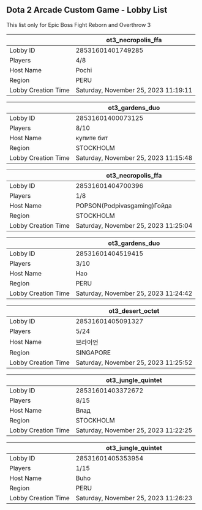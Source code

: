 ## Dota 2 Arcade Custom Game - Lobby List

This list only for Epic Boss Fight Reborn and Overthrow 3

|  | ot3_necropolis_ffa |
| ------ | ------ |
| Lobby ID | 28531601401749285 |
| Players | 4/8 |
| Host Name | Pochi |
| Region | PERU |
| Lobby Creation Time | Saturday, November 25, 2023 11:19:11 |


|  | ot3_gardens_duo |
| ------ | ------ |
| Lobby ID | 28531601400073125 |
| Players | 8/10 |
| Host Name | купите бит |
| Region | STOCKHOLM |
| Lobby Creation Time | Saturday, November 25, 2023 11:15:48 |


|  | ot3_necropolis_ffa |
| ------ | ------ |
| Lobby ID | 28531601404700396 |
| Players | 1/8 |
| Host Name | POPSON(Podpivasgaming)Гойда |
| Region | STOCKHOLM |
| Lobby Creation Time | Saturday, November 25, 2023 11:25:04 |


|  | ot3_gardens_duo |
| ------ | ------ |
| Lobby ID | 28531601404519415 |
| Players | 3/10 |
| Host Name | Hao |
| Region | PERU |
| Lobby Creation Time | Saturday, November 25, 2023 11:24:42 |


|  | ot3_desert_octet |
| ------ | ------ |
| Lobby ID | 28531601405091327 |
| Players | 5/24 |
| Host Name | 브라이언 |
| Region | SINGAPORE |
| Lobby Creation Time | Saturday, November 25, 2023 11:25:52 |


|  | ot3_jungle_quintet |
| ------ | ------ |
| Lobby ID | 28531601403372672 |
| Players | 8/15 |
| Host Name | Влад |
| Region | STOCKHOLM |
| Lobby Creation Time | Saturday, November 25, 2023 11:22:25 |


|  | ot3_jungle_quintet |
| ------ | ------ |
| Lobby ID | 28531601405353954 |
| Players | 1/15 |
| Host Name | Buho |
| Region | PERU |
| Lobby Creation Time | Saturday, November 25, 2023 11:26:23 |


